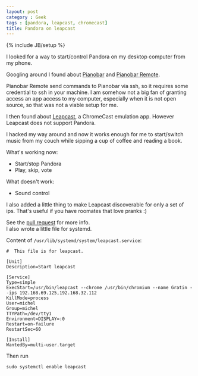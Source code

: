 ```yaml
---
layout: post
category : Geek
tags : [pandora, leapcast, chromecast]
title: Pandora on leapcast
---
```

{% include JB/setup %}

I looked for a way to start/control Pandora on my desktop computer from my phone.

Googling around I found about [Pianobar](https://github.com/PromyLOPh/pianobar) and
[Pianobar Remote](https://play.google.com/store/apps/details?id=com.pianobar.remote&hl=en).

Pianobar Remote send commands to Pianobar via ssh, so it requires some credential to ssh
in your machine. I am somehow not a big fan of granting access an app access to my
computer, especially when it is not open source, so that was not a viable setup for me.

I then found about [Leapcast](https://github.com/dz0ny/leapcast), a ChromeCast emulation
app. However Leapcast does not support Pandora.

I hacked my way around and now it works enough for me to start/switch music from my couch
while sipping a cup of coffee and reading a book.

What's working now:

- Start/stop Pandora
- Play, skip, vote

What doesn't work:

- Sound control

I also added a little thing to make Leapcast discoverable for only a set of ips. That's useful if you
have roomates that love pranks :)


See the [pull request](https://github.com/dz0ny/leapcast/pull/69) for more info.  
I also wrote a little file for systemd.

Content of `/usr/lib/systemd/system/leapcast.service`:

```
#  This file is for leapcast.

[Unit]
Description=Start leapcast

[Service]
Type=simple
ExecStart=/usr/bin/leapcast --chrome /usr/bin/chromium --name Gratin --ips 192.168.69.125,192.168.32.112
KillMode=process
User=michel
Group=michel
TTYPath=/dev/tty1
Environment=DISPLAY=:0
Restart=on-failure
RestartSec=60

[Install]
WantedBy=multi-user.target
```

Then run

```
sudo systemctl enable leapcast
```
